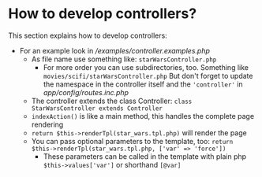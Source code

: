 # How to develop controllers?

This section explains how to develop controllers:


* For an example look in */examples/controller.examples.php*
    * As file name use something like: `starWarsController.php`
        * For more order you can use subdirectories, too.
          Something like `movies/scifi/starWarsController.php`
          But don't forget to update the namespace in the controller itself and the `'controller'` in *app/config/routes.inc.php*
    * The controller extends the class Controller: `class StarWarsController extends Controller`
    * `indexAction()` is like a main method, this handles the complete page rendering
    * `return $this->renderTpl(star_wars.tpl.php)` will render the page
    * You can pass optional parameters to the template, too: `return $this->renderTpl(star_wars.tpl.php, ['var' => 'force'])`
        * These parameters can be called in the template with plain php `$this->values['var']` or shorthand `[@var]`